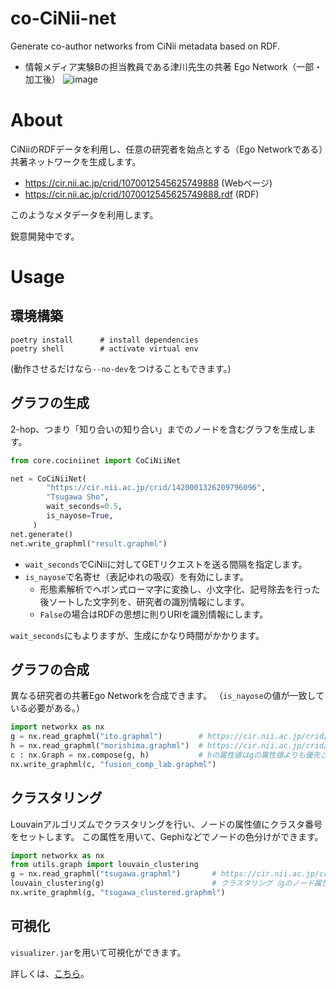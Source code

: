 # co-CiNii-net
Generate co-author networks from CiNii metadata based on RDF.

 - 情報メディア実験Bの担当教員である津川先生の共著 Ego Network（一部・加工後）
![image](https://user-images.githubusercontent.com/40143183/208823654-9a6357a9-5468-4911-80cb-d948adf2e048.png)

# About
CiNiiのRDFデータを利用し、任意の研究者を始点とする（Ego Networkである）共著ネットワークを生成します。

 - https://cir.nii.ac.jp/crid/1070012545625749888       (Webページ)
 - https://cir.nii.ac.jp/crid/1070012545625749888.rdf   (RDF)

このようなメタデータを利用します。

鋭意開発中です。

# Usage
## 環境構築
```
poetry install      # install dependencies
poetry shell        # activate virtual env
```
(動作させるだけなら`--no-dev`をつけることもできます。)

## グラフの生成
2-hop、つまり「知り合いの知り合い」までのノードを含むグラフを生成します。
```python
from core.cociniinet import CoCiNiiNet

net = CoCiNiiNet(
        "https://cir.nii.ac.jp/crid/1420001326209796096",
        "Tsugawa Sho", 
        wait_seconds=0.5,
        is_nayose=True,
     )
net.generate()
net.write_graphml("result.graphml")
```

 - `wait_seconds`でCiNiiに対してGETリクエストを送る間隔を指定します。
 - `is_nayose`で名寄せ（表記ゆれの吸収）を有効にします。
   - 形態素解析でヘボン式ローマ字に変換し、小文字化、記号除去を行った後ソートした文字列を、研究者の識別情報にします。
   - `False`の場合はRDFの思想に則りURIを識別情報にします。

`wait_seconds`にもよりますが、生成にかなり時間がかかります。

## グラフの合成
異なる研究者の共著Ego Networkを合成できます。
（`is_nayose`の値が一致している必要がある。）

```python
import networkx as nx
g = nx.read_graphml("ito.graphml")        # https://cir.nii.ac.jp/crid/1420003854341602816
h = nx.read_graphml("morishima.graphml")  # https://cir.nii.ac.jp/crid/1420845751153905536
c : nx.Graph = nx.compose(g, h)           # hの属性値はgの属性値よりも優先される
nx.write_graphml(c, "fusion_comp_lab.graphml")
```

## クラスタリング
Louvainアルゴリズムでクラスタリングを行い、ノードの属性値にクラスタ番号をセットします。
この属性を用いて、Gephiなどでノードの色分けができます。
```python
import networkx as nx
from utils.graph import louvain_clustering
g = nx.read_graphml("tsugawa.graphml")       # https://cir.nii.ac.jp/crid/1420001326209796096
louvain_clustering(g)                        # クラスタリング（gのノード属性値が変更される）
nx.write_graphml(g, "tsugawa_clustered.graphml")
```

## 可視化
`visualizer.jar`を用いて可視化ができます。

詳しくは、[こちら](https://github.com/takumi1001/co-CiNii-net/tree//visualizer)。
